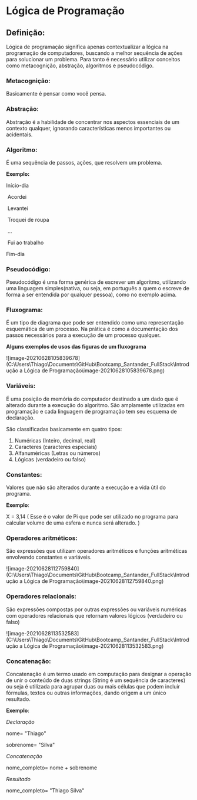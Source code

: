 # Lógica de Programação

## Definição:

Lógica de programação significa apenas contextualizar a lógica na programação de computadores, buscando a melhor sequência de ações para solucionar um problema. Para tanto é necessário utilizar conceitos como metacognição, abstração, algoritmos e pseudocódigo.

### Metacognição:

Basicamente é pensar como você pensa.

### Abstração:

Abstração é a habilidade de concentrar nos aspectos essenciais de um contexto qualquer, ignorando características menos importantes ou acidentais.

### Algoritmo:

É uma sequência de passos, ações, que resolvem um problema.

**Exemplo:**

Início-dia

​	Acordei

​	Levantei

​	Troquei de roupa

​	...

​	Fui ao trabalho

Fim-dia

### Pseudocódigo:

Pseudocódigo é uma forma genérica de escrever um algoritmo, utilizando uma linguagem simples(nativa, ou seja, em português a quem o escreve de forma a ser entendida por qualquer pessoa), como no exemplo acima. 

### Fluxograma:

É um tipo de diagrama que pode ser entendido como uma representação esquemática de um processo. Na prática é como a documentação dos passos necessários para a execução de um processo qualquer.

**Alguns exemplos de usos das figuras de um fluxograma**

![image-20210628105839678](C:\Users\Thiago\Documents\GitHub\Bootcamp_Santander_FullStack\Introdução a Lógica de Programação\image-20210628105839678.png)

### Variáveis:

É uma posição de memória do computador destinado a um dado que é alterado durante a execução do algoritmo. São amplamente utilizadas em programação e cada linguagem de programação tem seu esquema de declaração.

São classificadas basicamente em quatro tipos:

1. Numéricas (Inteiro, decimal, real)
2. Caracteres (caracteres especiais)
3. Alfanuméricas (Letras ou números)
4. Lógicas (verdadeiro ou falso)

### Constantes:

Valores que não são alterados durante a execução e a vida útil do programa.

**Exemplo**:

X = 3,14 ( Esse é o valor de Pi que pode ser utilizado no programa para calcular volume de uma esfera e nunca será alterado. )

### Operadores aritméticos:

São expressões que utilizam operadores aritméticos e funções aritméticas envolvendo constantes e variáveis.

![image-20210628112759840](C:\Users\Thiago\Documents\GitHub\Bootcamp_Santander_FullStack\Introdução a Lógica de Programação\image-20210628112759840.png)

### Operadores relacionais:

São expressões compostas por outras expressões ou variáveis numéricas com operadores relacionais que retornam valores lógicos (verdadeiro ou falso)

![image-20210628113532583](C:\Users\Thiago\Documents\GitHub\Bootcamp_Santander_FullStack\Introdução a Lógica de Programação\image-20210628113532583.png)

### Concatenação:

Concatenação é um termo usado em computação para designar a operação de unir o conteúdo de duas strings (String é um sequência de caracteres) ou seja é utilizada para agrupar duas ou mais células que podem incluir fórmulas, textos ou outras informações, dando origem a um único resultado.

**Exemplo**:

*Declaração*

nome= "Thiago"

sobrenome= "Silva"

*Concatenação*

nome_completo= nome + sobrenome

*Resultado*

nome_completo= "Thiago Silva"





